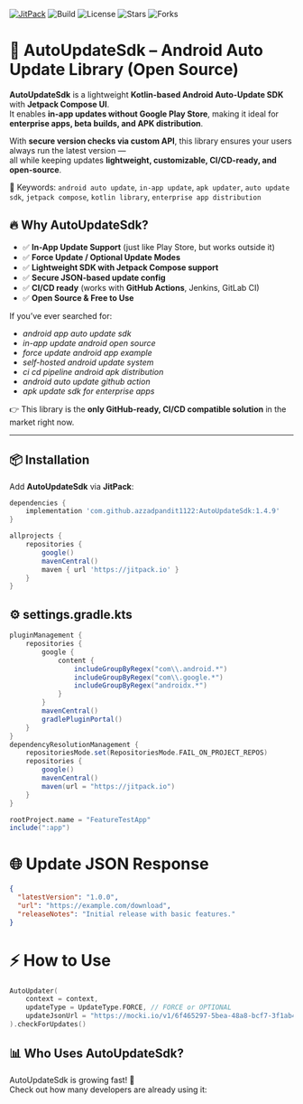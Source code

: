 [![JitPack](https://jitpack.io/v/azzadpandit1122/AutoUpdateSdk.svg)](https://jitpack.io/#azzadpandit1122/AutoUpdateSdk)
![Build](https://github.com/azzadpandit1122/AutoUpdateSdk/actions/workflows/gradle.yml/badge.svg)
![License](https://img.shields.io/github/license/azzadpandit1122/AutoUpdateSdk)
![Stars](https://img.shields.io/github/stars/azzadpandit1122/AutoUpdateSdk?style=social)
![Forks](https://img.shields.io/github/forks/azzadpandit1122/AutoUpdateSdk?style=social)

# 🚀 AutoUpdateSdk – Android Auto Update Library (Open Source)

**AutoUpdateSdk** is a lightweight **Kotlin-based Android Auto-Update SDK** with **Jetpack Compose UI**.  
It enables **in-app updates without Google Play Store**, making it ideal for **enterprise apps, beta builds, and APK distribution**.  

With **secure version checks via custom API**, this library ensures your users always run the latest version —  
all while keeping updates **lightweight, customizable, CI/CD-ready, and open-source**.  

🔑 Keywords: `android auto update`, `in-app update`, `apk updater`, `auto update sdk`, `jetpack compose`, `kotlin library`, `enterprise app distribution`

## 🔥 Why AutoUpdateSdk?

- ✅ **In-App Update Support** (just like Play Store, but works outside it)  
- ✅ **Force Update / Optional Update Modes**  
- ✅ **Lightweight SDK with Jetpack Compose support**  
- ✅ **Secure JSON-based update config**  
- ✅ **CI/CD ready** (works with **GitHub Actions**, Jenkins, GitLab CI)  
- ✅ **Open Source & Free to Use**  

If you’ve ever searched for:  
- *android app auto update sdk*  
- *in-app update android open source*  
- *force update android app example*  
- *self-hosted android update system*  
- *ci cd pipeline android apk distribution*  
- *android auto update github action*  
- *apk update sdk for enterprise apps*  

👉 This library is the **only GitHub-ready, CI/CD compatible solution** in the market right now.  

---

## 📦 Installation

Add **AutoUpdateSdk** via **JitPack**:

```gradle
dependencies {
    implementation 'com.github.azzadpandit1122:AutoUpdateSdk:1.4.9'
}

allprojects {
    repositories {
        google()
        mavenCentral()
        maven { url 'https://jitpack.io' }
    }
}
```
## ⚙️ settings.gradle.kts
```gradle
pluginManagement {
    repositories {
        google {
            content {
                includeGroupByRegex("com\\.android.*")
                includeGroupByRegex("com\\.google.*")
                includeGroupByRegex("androidx.*")
            }
        }
        mavenCentral()
        gradlePluginPortal()
    }
}
dependencyResolutionManagement {
    repositoriesMode.set(RepositoriesMode.FAIL_ON_PROJECT_REPOS)
    repositories {
        google()
        mavenCentral()
        maven(url = "https://jitpack.io")
    }
}

rootProject.name = "FeatureTestApp"
include(":app")
```
# 🌐 Update JSON Response
```json
{
  "latestVersion": "1.0.0",
  "url": "https://example.com/download",
  "releaseNotes": "Initial release with basic features."
}
```
# ⚡ How to Use
```kotlin
AutoUpdater(
    context = context,
    updateType = UpdateType.FORCE, // FORCE or OPTIONAL
    updateJsonUrl = "https://mocki.io/v1/6f465297-5bea-48a8-bcf7-3f1ab449a7fb"
).checkForUpdates()
```
## 📊 Who Uses AutoUpdateSdk?

AutoUpdateSdk is growing fast! 🚀  
Check out how many developers are already using it:  
